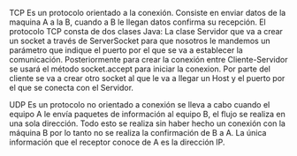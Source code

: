 

TCP
Es un protocolo orientado a la conexión. Consiste en enviar datos de la maquina A a la B, cuando a B le llegan 
datos confirma su recepción.
El protocolo TCP consta de dos clases Java:
La clase Servidor que va a crear un socket a través de ServerSocket para
que nosotros le mandemos un parámetro que indique el puerto por el que se va a establecer la comunicación.
Posteriormente para crear la conexión entre Cliente-Servidor se usará el método socket.accept para iniciar la conexion.
Por parte del cliente se va a crear otro socket al que le va a llegar un Host y el puerto por el que se conecta con el Servidor.

UDP
Es un protocolo no orientado a conexión se lleva a cabo cuando el equipo A le envía paquetes de información al equipo
B, el flujo se realiza en una sola dirección. Todo esto se realiza sin haber hecho un conexión con la máquina B por lo
tanto no se realiza la confirmación de B a A. La única información que el receptor conoce de A es la dirección IP.
